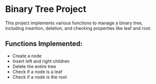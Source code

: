 # Binary Tree Project

This project implements various functions to manage a binary tree, including insertion, deletion, and checking properties like leaf and root.

## Functions Implemented:
- Create a node
- Insert left and right children
- Delete the entire tree
- Check if a node is a leaf
- Check if a node is the root
